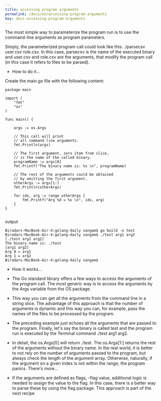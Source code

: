 ```yaml
---
title: accessing program arguments
permalink: /docs/en/accessing-program-arguments
key: docs-accessing-program-arguments
---
```



The most simple way to parameterize the program run is to use the command-line arguments as program parameters. 

Simply, the parameterized program call could look like this: ./parsecsv user.csv role.csv. In this case, parsecsv is the name of the executed binary and user.csv and role.csv are the arguments, that modify the program call (in this case it refers to files to be parsed).

- How to do it...

Create the main.go file with the following content:
```
package main

import (
	"fmt"
	"os"
)

func main() {

	args := os.Args

	// This call will print
	// all command line arguments.
	fmt.Println(args)

	// The first argument, zero item from slice,
	// is the name of the called binary.
	programName := args[0]
	fmt.Printf("The binary name is: %s \n", programName)

	// The rest of the arguments could be obtained
	// by omitting the first argument.
	otherArgs := args[1:]
	fmt.Println(otherArgs)

	for idx, arg := range otherArgs {
		fmt.Printf("Arg %d = %s \n", idx, arg)
	}
}


```

output 

```
Biradars-MacBook-Air-4:golang-daily sangam$ go build -o test
Biradars-MacBook-Air-4:golang-daily sangam$ ./test arg1 arg2
[./test arg1 arg2]
The binary name is: ./test 
[arg1 arg2]
Arg 0 = arg1 
Arg 1 = arg2 
Biradars-MacBook-Air-4:golang-daily sangam$ 

```
- How it works...

- The Go standard library offers a few ways to access the arguments of the program call. The most generic way is to access the arguments by the Args variable from the OS package.

- This way you can get all the arguments from the command line in a string slice. The advantage of this approach is that the number of arguments is dynamic and this way you can, for example, pass the names of the files to be processed by the program.

- The preceding example just echoes all the arguments that are passed to the program. Finally, let's say the binary is called test and the program run is executed by the Terminal command ./test arg1 arg2.

- In detail, the os.Args[0] will return ./test. The os.Args[1:] returns the rest of the arguments without the binary name. In the real world, it is better to not rely on the number of arguments passed to the program, but always check the length of the argument array. Otherwise, naturally, if the argument on a given index is not within the range, the program panics.
There's more…

- If the arguments are defined as flags, -flag value, additional logic is needed to assign the value to the flag. In this case, there is a better way to parse these by using the flag package. This approach is part of the next recipe
